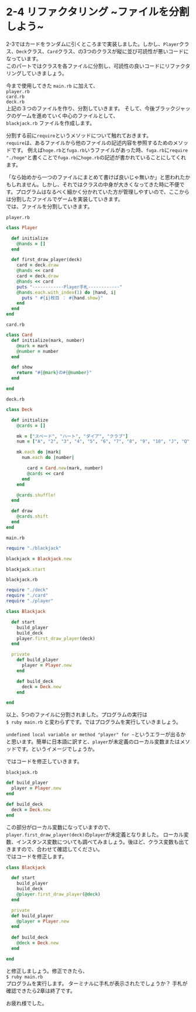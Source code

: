 # 2-4 リファクタリング ~ファイルを分割しよう~

2-3ではカードをランダムに引くところまで実装しました。しかし、`Player`クラス、`Deck`クラス、`Card`クラス、の3つのクラスが縦に並び可読性が悪いコードになっています。  
このパートではクラスを各ファイルに分割し、可読性の良いコードにリファクタリングしていきましょう。

今まで使用してきた `main.rb` に加えて、  
`player.rb`  
`card.rb`  
`deck.rb`  
上記の３つのファイルを作り、分割していきます。
そして、今後ブラックジャックのゲームを進めていく中心のファイルとして、  
`blackjack.rb`  ファイルを作成します。

分割する前に`require`というメソッドについて触れておきます。  
`require`は、あるファイルから他のファイルの記述内容を参照するためのメソッドです。
例えば`hoge.rb`と`fuga.rb`いうファイルがあった時、`fuga.rb`に`require "./hoge"`と書くことで`fuga.rb`に`hoge.rb`の記述が書かれていることにしてくれます。

「なら始めから一つのファイルにまとめて書けば良いじゃ無いか」と思われたかもしれません。しかし、それではクラスの中身が大きくなってきた時に不便です。プログラムはなるべく細かく分かれていた方が管理しやすいので、ここからは分割したファイルでゲームを実装していきます。  
では、ファイルを分割していきます。

`player.rb`

~~~ruby
class Player

  def initialize
    @hands = []
  end

  def first_draw_player(deck)
    card = deck.draw
    @hands << card
    card = deck.draw
    @hands << card
    puts "------------Player手札------------"
    @hands.each.with_index(1) do |hand, i|
      puts " #{i}枚目 ： #{hand.show}"
    end
  end
end
~~~

`card.rb`

~~~ruby
class Card
  def initialize(mark, number)
    @mark = mark
    @number = number
  end

  def show
    return "#{@mark}の#{@number}"
  end

end
~~~

`deck.rb`

~~~ruby
class Deck

  def initialize
    @cards = []

    mk = ["スペード", "ハート", "ダイア", "クラブ"]
    num = ["A", "2", "3", "4", "5", "6", "7", "8", "9", "10", "J", "Q" ,"K"]

    mk.each do |mark|
      num.each do |number|

        card = Card.new(mark, number)
        @cards << card
      end
    end

    @cards.shuffle!
  end

  def draw
    @cards.shift
  end
end
~~~

`main.rb`

~~~ruby
require "./blackjack"

blackjack = Blackjack.new

blackjack.start
~~~

`blackjack.rb`

~~~ruby
require "./deck"
require "./card"
require "./player"

class Blackjack

  def start
    build_player
    build_deck
    player.first_draw_player(deck)  
  end

  private
    def build_player
      player = Player.new
    end

    def build_deck
      deck = Deck.new
    end

end
~~~

以上、5つのファイルに分割されました。プログラムの実行は  
`$ ruby main.rb`
と変わらずです。ではプログラムを実行していきましょう。

`undefined local variable or method "player" for ~`というエラーが出るかと思います。簡単に日本語に訳すと、`player`が未定義のローカル変数またはメソッドです。というイメージでしょうか。

ではコードを修正していきます。  

`blackjack.rb`

~~~ruby
def build_player
  player = Player.new
end

def build_deck
  deck = Deck.new
end
~~~

この部分がローカル変数になっていますので、`player.first_draw_player(deck)`の`player`が未定義となりました。
ローカル変数、インスタンス変数についても調べてみましょう。後ほど、クラス変数も出てきますので、合わせて確認してください。  
ではコードを修正します。  

~~~ruby
class Blackjack

  def start
    build_player
    build_deck
    @player.first_draw_player(@deck)  
  end

  private
  def build_player
    @player = Player.new
  end
  
  def build_deck
    @deck = Deck.new
  end

end
~~~

と修正しましょう。修正できたら、  
`$ ruby main.rb`  
プログラムを実行します。
ターミナルに手札が表示されたでしょうか？
手札が確認できたら2章は終了です。

お疲れ様でした。
